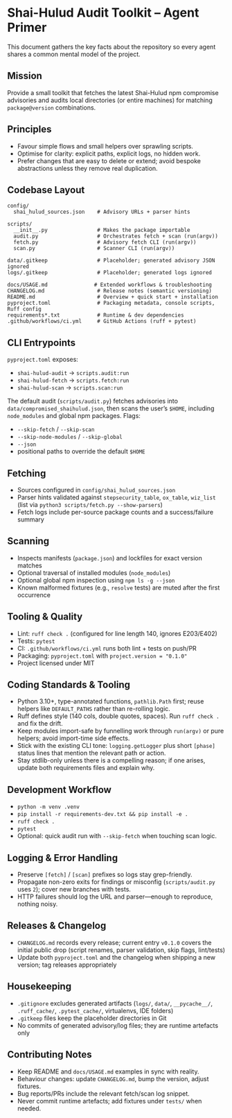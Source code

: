 # Shai-Hulud Audit Toolkit – Agent Primer

This document gathers the key facts about the repository so every agent shares a
common mental model of the project.

## Mission

Provide a small toolkit that fetches the latest Shai-Hulud npm compromise
advisories and audits local directories (or entire machines) for matching
`package@version` combinations.

## Principles

- Favour simple flows and small helpers over sprawling scripts.
- Optimise for clarity: explicit paths, explicit logs, no hidden work.
- Prefer changes that are easy to delete or extend; avoid bespoke abstractions
  unless they remove real duplication.

## Codebase Layout

```
config/
  shai_hulud_sources.json    # Advisory URLs + parser hints

scripts/
  __init__.py                # Makes the package importable
  audit.py                   # Orchestrates fetch + scan (run(argv))
  fetch.py                   # Advisory fetch CLI (run(argv))
  scan.py                    # Scanner CLI (run(argv))

data/.gitkeep                # Placeholder; generated advisory JSON ignored
logs/.gitkeep                # Placeholder; generated logs ignored

docs/USAGE.md               # Extended workflows & troubleshooting
CHANGELOG.md                 # Release notes (semantic versioning)
README.md                    # Overview + quick start + installation
pyproject.toml               # Packaging metadata, console scripts, Ruff config
requirements*.txt            # Runtime & dev dependencies
.github/workflows/ci.yml     # GitHub Actions (ruff + pytest)
```

## CLI Entrypoints

`pyproject.toml` exposes:
- `shai-hulud-audit` → `scripts.audit:run`
- `shai-hulud-fetch` → `scripts.fetch:run`
- `shai-hulud-scan`  → `scripts.scan:run`

The default audit (`scripts/audit.py`) fetches advisories into
`data/compromised_shaihulud.json`, then scans the user’s `$HOME`, including
`node_modules` and global npm packages. Flags:
- `--skip-fetch` / `--skip-scan`
- `--skip-node-modules` / `--skip-global`
- `--json`
- positional paths to override the default `$HOME`

## Fetching

- Sources configured in `config/shai_hulud_sources.json`
- Parser hints validated against `stepsecurity_table`, `ox_table`, `wiz_list`
  (list via `python3 scripts/fetch.py --show-parsers`)
- Fetch logs include per-source package counts and a success/failure summary

## Scanning

- Inspects manifests (`package.json`) and lockfiles for exact version matches
- Optional traversal of installed modules (`node_modules`)
- Optional global npm inspection using `npm ls -g --json`
- Known malformed fixtures (e.g., `resolve` tests) are muted after the first
  occurrence

## Tooling & Quality

- Lint: `ruff check .` (configured for line length 140, ignores E203/E402)
- Tests: `pytest`
- CI: `.github/workflows/ci.yml` runs both lint + tests on push/PR
- Packaging: `pyproject.toml` with `project.version = "0.1.0"`
- Project licensed under MIT

## Coding Standards & Tooling

- Python 3.10+, type-annotated functions, `pathlib.Path` first; reuse helpers
  like `DEFAULT_PATHS` rather than re-rolling logic.
- Ruff defines style (140 cols, double quotes, spaces). Run `ruff check .` and
  fix the drift.
- Keep modules import-safe by funnelling work through `run(argv)` or pure
  helpers; avoid import-time side effects.
- Stick with the existing CLI tone: `logging.getLogger` plus short `[phase]`
  status lines that mention the relevant path or action.
- Stay stdlib-only unless there is a compelling reason; if one arises, update
  both requirements files and explain why.

## Development Workflow

- `python -m venv .venv`
- `pip install -r requirements-dev.txt && pip install -e .`
- `ruff check .`
- `pytest`
- Optional: quick audit run with `--skip-fetch` when touching scan logic.

## Logging & Error Handling

- Preserve `[fetch]` / `[scan]` prefixes so logs stay grep-friendly.
- Propagate non-zero exits for findings or misconfig (`scripts/audit.py` uses
  `2`); cover new branches with tests.
- HTTP failures should log the URL and parser—enough to reproduce, nothing
  noisy.

## Releases & Changelog

- `CHANGELOG.md` records every release; current entry `v0.1.0` covers the
  initial public drop (script renames, parser validation, skip flags, lint/tests)
- Update both `pyproject.toml` and the changelog when shipping a new version;
  tag releases appropriately

## Housekeeping

- `.gitignore` excludes generated artifacts (`logs/`, `data/`, `__pycache__/`,
  `.ruff_cache/`, `.pytest_cache/`, virtualenvs, IDE folders)
- `.gitkeep` files keep the placeholder directories in Git
- No commits of generated advisory/log files; they are runtime artefacts only

## Contributing Notes

- Keep README and `docs/USAGE.md` examples in sync with reality.
- Behaviour changes: update `CHANGELOG.md`, bump the version, adjust fixtures.
- Bug reports/PRs include the relevant fetch/scan log snippet.
- Never commit runtime artefacts; add fixtures under `tests/` when needed.
